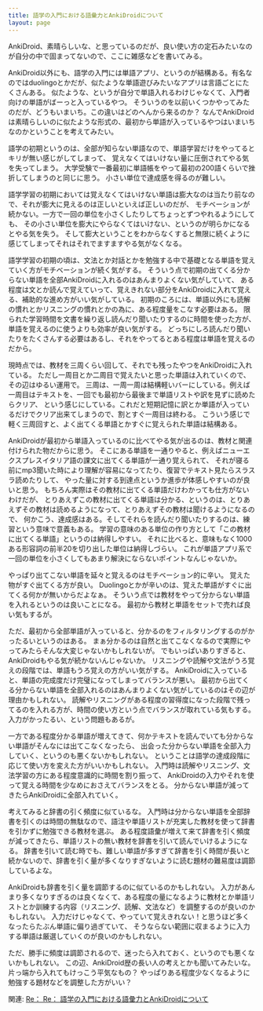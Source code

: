 ```yaml
---
title: 語学の入門における語彙力とAnkiDroidについて
layout: page
---
```

AnkiDroid、素晴らしいな、と思っているのだが、良い使い方の定石みたいなのが自分の中で固まってないので、ここに雑感などを書いてみる。

AnkiDroid以外にも、語学の入門には単語アプリ、というのが結構ある。有名なのではduolingoとかだが、似たような単語遊びみたいなアプリは言語ごとにたくさんある。
似たような、というが自分で単語入れるわけじゃなくて、入門者向けの単語がばーっと入っているやつ。
そういうのを以前いくつかやってみたのだが、どうもいまいち。この違いはどのへんから来るのか？
なんでAnkiDroidは素晴らしいのに似たような形式の、最初から単語が入っているやつはいまいちなのかということを考えてみたい。

語学の初期というのは、全部が知らない単語なので、単語学習だけをやってるとキリが無い感じがしてしまって、
覚えなくてはいけない量に圧倒されてやる気を失ってしまう。
大学受験で一番最初に単語帳をやって最初の200語くらいで挫折してしまうのと同じに思う。
小さい単位で達成感を得るのが難しい。

語学学習の初期においては覚えなくてはいけない単語は膨大なのは当たり前なので、それが膨大に見えるのは正しいといえば正しいのだが、
モチベーションが続かない。一方で一回の単位を小さくしたりしてちょっとずつやれるようにしても、
その小さい単位を膨大にやらなくてはいけない、というのが明らかになるとやる気を失う。
そして膨大ということをわからなくすると無限に続くように感じてしまってそれはそれでますますやる気がなくなる。

語学学習の初期の頃は、文法とか対話とかを勉強する中で基礎となる単語を覚えていく方がモチベーションが続く気がする。
そういう点で初期の出てくる分からない単語を全部AnkiDroidに入れるのはあんまりよくない気がしていて、
ある程度は文とか読んで覚えていって、覚えきれない部分をAnkiDroidに入れて覚える、補助的な進め方がいい気がしている。
初期のころには、単語以外にも読解の慣れとかリスニングの慣れとかの為に、ある程度量をこなす必要はある。
限られた学習時間を文書を繰り返し読んだり聞いたりするのに時間を使った方が、単語を覚えるのに使うよりも効率が良い気がする。
どっちにしろ読んだり聞いたりをたくさんする必要はあるし、それをやってるとある程度は単語を覚えるのだから。

現時点では、教材を三周くらい回して、それでも残ったやつをAnkiDroidに入れている。
ただし一周目とか二周目で覚えたいと思った単語は入れていくので、その辺はゆるい運用で。
三周は、一周一周は結構軽いバーにしている。例えば一周目はテキストを、一回でも最初から最後まで単語リストや訳を見ずに読めたらクリア、
という感じにしている。これだと短期記憶に訳とか単語が入っているだけでクリア出来てしまうので、割とすぐ一周目は終わる。
こういう感じで軽く三周回すと、よく出てくる単語とかすぐに覚えられた単語は結構ある。

AnkiDroidが最初から単語入っているのに比べてやる気が出るのは、教材と関連付けられた物だからに思う。
そこにある単語を一通りやると、例えばニューエクスプレスイタリア語の課文に出てくる単語が一通り覚えられて、
それが寝る前にmp3聞いた時により理解が容易になってたり、復習でテキスト見たらスラスラ読めたりして、
やった量に対する到達点というか進歩が体感しやすいのが良いと思う。
もちろん実際はその教材に出てくる単語だけわかっても仕方がないわけだが、
とりあえずこの教材に出てくる単語は分かる、というのは、とりあえずその教材は読めるようになって、とりあえずその教材は聞けるようになるので、
何かこう、達成感はある。そしてそれらを読んだり聞いたりするのは、練習という意味で意義もある。
学習の意味のある単位の作り方として「この教材に出てくる単語」というのは納得しやすい。
それに比べると、意味もなく1000ある形容詞の前半20を切り出した単位は納得しづらい。
これが単語アプリ系で一回の単位を小さくしてもあまり解決にならないポイントなんじゃないか。

やっぱり出てこない単語を延々と覚えるのはモチベーション的に辛い。
覚えた物がすぐ出てくる方が良い。
Duolingoとかが辛いのは、覚えた単語がすぐに出てくる何かが無いからだよなぁ。
そういう点では教材をやって分からない単語を入れるというのは良いことになる。
最初から教材と単語をセットで売れば良い気もするが。

ただ、最初から全部単語が入っていると、分かるのをフィルタリングするのがかったるいというのはある。
まぁ分かるのは自然と出てこなくなるので実際にやってみたらそんな大変じゃないかもしれないが。
でもいっぱいありすぎると、AnkiDroidもやる気が続かないんじゃないか。
リスニングや読解や文法がうろ覚えの段階では、単語もうろ覚えの方がいい気がする。
AnkiDroidに入っていると、単語の完成度だけ完璧になってしまってバランスが悪い。
最初から出てくる分からない単語を全部入れるのはあんまりよくない気がしているのはその辺が理由かもしれない。
読解やリスニングがある程度の習得度になった段階で残ってるのを入れる方が、時間の使い方という点でバランスが取れている気もする。
入力がかったるい、という問題もあるが。

一方である程度分かる単語が増えてきて、何かテキストを読んでいても分からない単語がそんなには出てこなくなったら、
出会った分からない単語を全部入力していく、というのも悪くないかもしれない。
ということは語学の達成段階に応じて使い方を変えた方がいいかもしれない。
入門時は読解やリスニング、文法学習の方にある程度意識的に時間を割り振って、
AnkiDroidの入力やそれを使って覚える時間を少なめにおさえてバランスをとる。
分からない単語が減ってきたらAnkiDroidに全部入れていく。

考えてみると辞書の引く頻度に似ているな。
入門時は分からない単語を全部辞書を引くのは時間の無駄なので、語注や単語リストが充実した教材を使って辞書を引かずに勉強できる教材を選ぶ。
ある程度語彙が増えて来て辞書を引く頻度が減ってきたら、単語リストの無い教材を辞書を引いて読んでいけるようになる。
辞書を引いて読む時でも、難しい単語が多すぎて辞書を引く時間が長いと続かないので、辞書を引く量が多くなりすぎないように読む題材の難易度は調節しているよな。

AnkiDroidも辞書を引く量を調節するのに似ているのかもしれない。
入力があんまり多くなりすぎるのは良くなくて、ある程度の量になるように教材とか単語リストとか訓練する内容（リスニング、読解、文法など）を調整するのが良いのかもしれない。
入力だけじゃなくて、やっていて覚えきれない！と思うほど多くなったらたぶん単語に偏り過ぎていて、
そうならない範囲に収まるように入力する単語は厳選していくのが良いのかもしれない。

ただ、勝手に頻度は調節されるので、迷ったら入れておく、というのでも悪くないかもしれない。
この辺、AnkiDroid歴の長い人の考えとかも聞いてみたいな。片っ端から入れてもけっこう平気なもの？
やっぱりある程度少なくなるように勉強する題材などを調整した方がいい？

関連: [Re： Re： 語学の入門における語彙力とAnkiDroidについて](https://karino2.github.io/2020/08/21/re2_ankidroid.html)